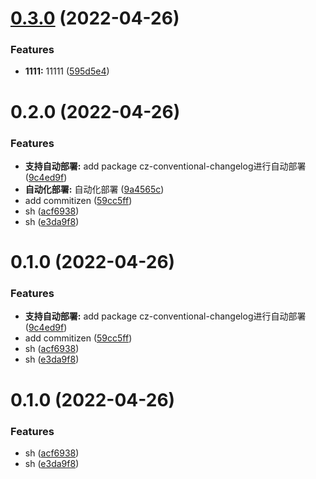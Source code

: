 # [0.3.0](https://github.com/Joyee/vue_app/compare/v0.2.0...v0.3.0) (2022-04-26)


### Features

* **1111:** 11111 ([595d5e4](https://github.com/Joyee/vue_app/commit/595d5e4fcabbe6ab3384f8978389280ebc19216a))



# 0.2.0 (2022-04-26)


### Features

* **支持自动部署:** add package cz-conventional-changelog进行自动部署 ([9c4ed9f](https://github.com/Joyee/vue_app/commit/9c4ed9f14a3d71137afe5ca90c67b9535b476746))
* **自动化部署:** 自动化部署 ([9a4565c](https://github.com/Joyee/vue_app/commit/9a4565ca4070aa1627ecce672acac14fa43965bb))
* add commitizen ([59cc5ff](https://github.com/Joyee/vue_app/commit/59cc5ff63670e3ef22d2383ceae621a7f0ab4120))
* sh ([acf6938](https://github.com/Joyee/vue_app/commit/acf693856a268ea0321d71965ffd6a0cdc489cf7))
* sh ([e3da9f8](https://github.com/Joyee/vue_app/commit/e3da9f844e0b8a776bfb9b645161e7a9a9709b50))



# 0.1.0 (2022-04-26)


### Features

* **支持自动部署:** add package cz-conventional-changelog进行自动部署 ([9c4ed9f](https://github.com/Joyee/vue_app/commit/9c4ed9f14a3d71137afe5ca90c67b9535b476746))
* add commitizen ([59cc5ff](https://github.com/Joyee/vue_app/commit/59cc5ff63670e3ef22d2383ceae621a7f0ab4120))
* sh ([acf6938](https://github.com/Joyee/vue_app/commit/acf693856a268ea0321d71965ffd6a0cdc489cf7))
* sh ([e3da9f8](https://github.com/Joyee/vue_app/commit/e3da9f844e0b8a776bfb9b645161e7a9a9709b50))



# 0.1.0 (2022-04-26)


### Features

* sh ([acf6938](https://github.com/Joyee/vue_app/commit/acf693856a268ea0321d71965ffd6a0cdc489cf7))
* sh ([e3da9f8](https://github.com/Joyee/vue_app/commit/e3da9f844e0b8a776bfb9b645161e7a9a9709b50))



